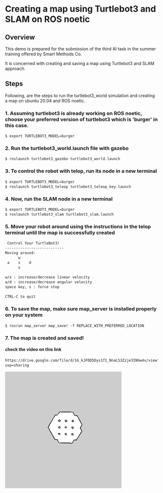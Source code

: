 # Creating a map using Turtlebot3 and SLAM on ROS noetic

## Overview

This demo is prepared for the submission of the third AI task in the summer training offered by Smart Methods Co.

It is concerned with creating and saving a map using Turtlebot3 and SLAM approach.

## Steps

Following, are the steps to run the turtlebot3_world simulation and creating a map on ubuntu 20.04 and ROS noetic.

### 1. Assuming turtlebot3 is already working on ROS noetic, choose your preferred version of turtlebot3 which is 'burger' in this case.
	$ export TURTLEBOT3_MODEL=burger

### 2. Run the turtlebot3_world.launch file with gazebo 
	$ roslaunch turtlebot3_gazebo turtlebot3_world.launch
	
### 3. To control the robot with telop, run its node in a new terminal
	$ export TURTLEBOT3_MODEL=burger
	$ roslaunch turtlebot3_teleop turtlebot3_teleop_key.launch

### 4. Now, run the SLAM node in a new terminal
	$ export TURTLEBOT3_MODEL=burger
	$ roslaunch turtlebot3_slam turtlebot3_slam.launch

### 5. Move your robot around using the instructions in the telop terminal until the map is successfully created
	 Control Your TurtleBot3!
 	---------------------------
 	Moving around:
  	      w
  	 a    s    d
  	      x

 	w/x : increase/decrease linear velocity
 	a/d : increase/decrease angular velocity
	space key, s : force stop

 	CTRL-C to quit

### 6. To save the map, make sure map_server is installed properly on your system
	$ rosrun map_server map_saver -f REPLACE_WITH_PREFERRED_LOCATION

### 7. The map is created and saved!

#### check the video on this link
	https://drive.google.com/file/d/1G_kJFDD5Dys1f1_NnaLS3Zzje3INGw4x/view?usp=sharing

![map](map.png)


